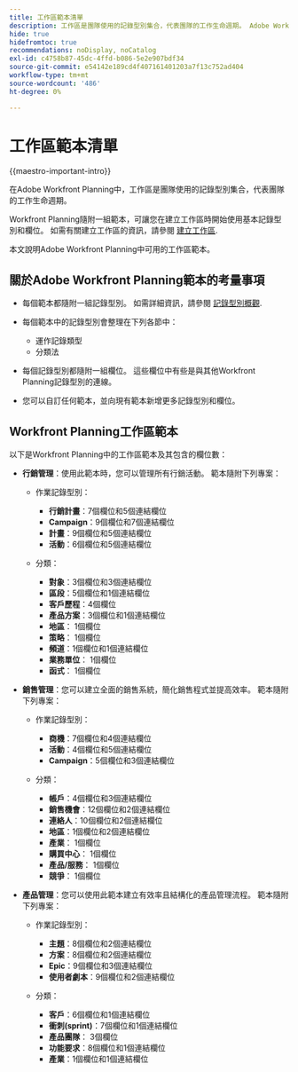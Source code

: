 ```yaml
---
title: 工作區範本清單
description: 工作區是團隊使用的記錄型別集合，代表團隊的工作生命週期。 Adobe Workfront Planning隨附一組範本，可讓您在建立工作區時開始使用基本記錄型別和欄位。
hide: true
hidefromtoc: true
recommendations: noDisplay, noCatalog
exl-id: c4758b87-45dc-4ffd-b086-5e2e907bdf34
source-git-commit: e54142e189cd4f407161401203a7f13c752ad404
workflow-type: tm+mt
source-wordcount: '486'
ht-degree: 0%

---
```


<!--update the metadata with real information when making this available in TOC and in the left nav:
---
title: List of available workspace templates
description: You can use templates to create workspaces. This article provides a list of available workspace templates
hidefromtoc: yes
hide: yes
author: Alina
feature: Work Management
role: User
---

-->

# 工作區範本清單

{{maestro-important-intro}}

在Adobe Workfront Planning中，工作區是團隊使用的記錄型別集合，代表團隊的工作生命週期。

Workfront Planning隨附一組範本，可讓您在建立工作區時開始使用基本記錄型別和欄位。 如需有關建立工作區的資訊，請參閱 [建立工作區](../architecture/create-workspaces.md).

本文說明Adobe Workfront Planning中可用的工作區範本。

## 關於Adobe Workfront Planning範本的考量事項

* 每個範本都隨附一組記錄型別。 如需詳細資訊，請參閱 [記錄型別概觀](../architecture/overview-of-record-types-and-taxonomies.md).
* 每個範本中的記錄型別會整理在下列各節中：

   * 運作記錄類型
   * 分類法
* 每個記錄型別都隨附一組欄位。 這些欄位中有些是與其他Workfront Planning記錄型別的連線。
* 您可以自訂任何範本，並向現有範本新增更多記錄型別和欄位。

<!-- I modeled this article by the "List of available Blueprints" and that articles does not have an Access area

## Access requirements

You must have the following: 

<table style="table-layout:auto">
 <col>
 </col>
 <col>
 </col>
 <tbody>
  <tr>
   <td role="rowheader"><p>Adobe Workfront plan*</p></td>
   <td>
<p>Any</p>
<!--the above is only for closed beta; when going to GA - activate the following plans:    
<p>Current plan: Prime and Ultimate</p>
<p>Legacy plan: Enterprise</p>->
   </td>
  </tr>
  <tr>
   <td role="rowheader"><p>Adobe Workfront license*</p></td>
   <td>
   <p>Any</p> 
  <p>For more information, see <a href="../../administration-and-setup/add-users/access-levels-and-object-permissions/wf-licenses.md" class="MCXref xref">Adobe Workfront licenses overview</a>.</p> </td>
  </tr>
  <tr>
   <td role="rowheader"><p>Product</p></td>
   <td>
   <p> Adobe Workfront</p> </td>
  </tr>
  <tr>
   <td role="rowheader">Access level*</td>
   <td> <p>Any</p>  
</td>
  </tr>
<tr>
   <td role="rowheader">Layout template</td>
   <td> <p>Your system administrator must add the Maestro area in your layout template. For information, see the "Enable Maestro for the users in your Workfront instance" section in the article <a href="../maestro/maestro-overview.md">Adobe Maestro overview</a>. </p>  
</td>
  </tr>
 </tbody>
</table>

>[!NOTE]
>
>*If you don't have access, ask your Workfront administrator if they set additional restrictions in your access level. For information on how a Workfront administrator can change your access level, see [Create or modify custom access levels](../administration-and-setup/add-users/configure-and-grant-access/create-modify-access-levels.md).

-->

## Workfront Planning工作區範本

以下是Workfront Planning中的工作區範本及其包含的欄位數：

* **行銷管理**：使用此範本時，您可以管理所有行銷活動。 範本隨附下列專案：

   * 作業記錄型別：

      * **行銷計畫**：7個欄位和5個連結欄位
      * **Campaign**：9個欄位和7個連結欄位
      * **計畫**：9個欄位和5個連結欄位
      * **活動**：6個欄位和5個連結欄位
   * 分類：
      * **對象**：3個欄位和3個連結欄位
      * **區段**：5個欄位和1個連結欄位
      * **客戶歷程**：4個欄位
      * **產品方案**：3個欄位和1個連結欄位
      * **地區**： 1個欄位
      * **策略**： 1個欄位
      * **頻道**：1個欄位和1個連結欄位
      * **業務單位**： 1個欄位
      * **函式**： 1個欄位

* **銷售管理**：您可以建立全面的銷售系統，簡化銷售程式並提高效率。 範本隨附下列專案：

   * 作業記錄型別：

      * **商機**：7個欄位和4個連結欄位
      * **活動**：4個欄位和5個連結欄位
      * **Campaign**：5個欄位和3個連結欄位
   * 分類：
      * **帳戶**：4個欄位和3個連結欄位
      * **銷售機會**：12個欄位和2個連結欄位
      * **連絡人**：10個欄位和2個連結欄位
      * **地區**：1個欄位和2個連結欄位
      * **產業**： 1個欄位
      * **購買中心**： 1個欄位
      * **產品/服務**： 1個欄位
      * **競爭**： 1個欄位

* **產品管理**：您可以使用此範本建立有效率且結構化的產品管理流程。 範本隨附下列專案：

   * 作業記錄型別：

      * **主題**：8個欄位和2個連結欄位
      * **方案**：8個欄位和2個連結欄位
      * **Epic**：9個欄位和3個連結欄位
      * **使用者劇本**：9個欄位和2個連結欄位

   * 分類：

      * **客戶**：6個欄位和1個連結欄位
      * **衝刺(sprint)**：7個欄位和1個連結欄位
      * **產品團隊**： 3個欄位
      * **功能要求**：8個欄位和1個連結欄位
      * **產業**：1個欄位和1個連結欄位
